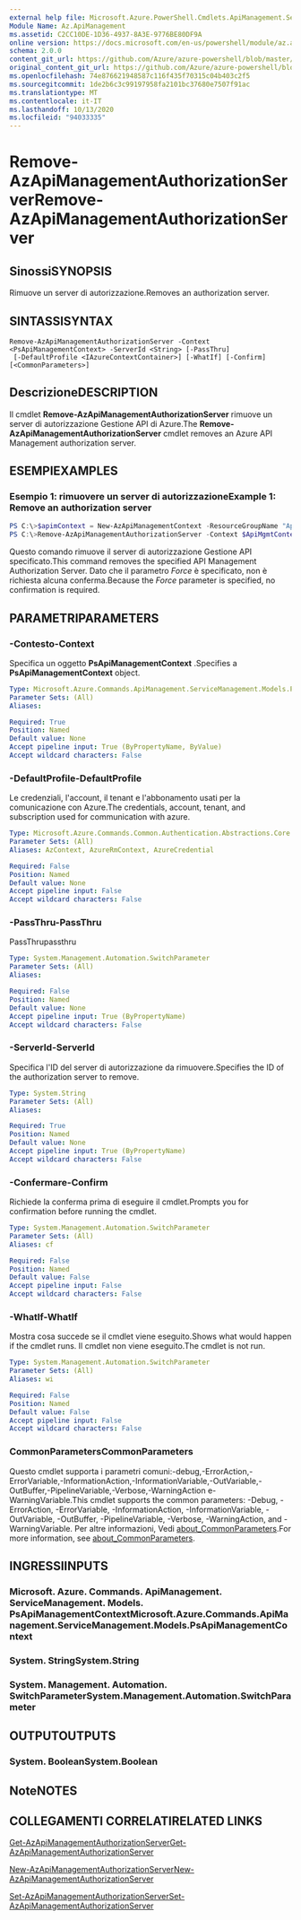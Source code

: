 ```yaml
---
external help file: Microsoft.Azure.PowerShell.Cmdlets.ApiManagement.ServiceManagement.dll-Help.xml
Module Name: Az.ApiManagement
ms.assetid: C2CC10DE-1D36-4937-8A3E-9776BE80DF9A
online version: https://docs.microsoft.com/en-us/powershell/module/az.apimanagement/remove-azapimanagementauthorizationserver
schema: 2.0.0
content_git_url: https://github.com/Azure/azure-powershell/blob/master/src/ApiManagement/ApiManagement/help/Remove-AzApiManagementAuthorizationServer.md
original_content_git_url: https://github.com/Azure/azure-powershell/blob/master/src/ApiManagement/ApiManagement/help/Remove-AzApiManagementAuthorizationServer.md
ms.openlocfilehash: 74e876621948587c116f435f70315c04b403c2f5
ms.sourcegitcommit: 1de2b6c3c99197958fa2101bc37680e7507f91ac
ms.translationtype: MT
ms.contentlocale: it-IT
ms.lasthandoff: 10/13/2020
ms.locfileid: "94033335"
---
```

# <span data-ttu-id="f54f8-101">Remove-AzApiManagementAuthorizationServer</span><span class="sxs-lookup"><span data-stu-id="f54f8-101">Remove-AzApiManagementAuthorizationServer</span></span>

## <span data-ttu-id="f54f8-102">Sinossi</span><span class="sxs-lookup"><span data-stu-id="f54f8-102">SYNOPSIS</span></span>
<span data-ttu-id="f54f8-103">Rimuove un server di autorizzazione.</span><span class="sxs-lookup"><span data-stu-id="f54f8-103">Removes an authorization server.</span></span>

## <span data-ttu-id="f54f8-104">SINTASSI</span><span class="sxs-lookup"><span data-stu-id="f54f8-104">SYNTAX</span></span>

```
Remove-AzApiManagementAuthorizationServer -Context <PsApiManagementContext> -ServerId <String> [-PassThru]
 [-DefaultProfile <IAzureContextContainer>] [-WhatIf] [-Confirm] [<CommonParameters>]
```

## <span data-ttu-id="f54f8-105">Descrizione</span><span class="sxs-lookup"><span data-stu-id="f54f8-105">DESCRIPTION</span></span>
<span data-ttu-id="f54f8-106">Il cmdlet **Remove-AzApiManagementAuthorizationServer** rimuove un server di autorizzazione Gestione API di Azure.</span><span class="sxs-lookup"><span data-stu-id="f54f8-106">The **Remove-AzApiManagementAuthorizationServer** cmdlet removes an Azure API Management authorization server.</span></span>

## <span data-ttu-id="f54f8-107">ESEMPI</span><span class="sxs-lookup"><span data-stu-id="f54f8-107">EXAMPLES</span></span>

### <span data-ttu-id="f54f8-108">Esempio 1: rimuovere un server di autorizzazione</span><span class="sxs-lookup"><span data-stu-id="f54f8-108">Example 1: Remove an authorization server</span></span>
```powershell
PS C:\>$apimContext = New-AzApiManagementContext -ResourceGroupName "Api-Default-WestUS" -ServiceName "contoso"
PS C:\>Remove-AzApiManagementAuthorizationServer -Context $ApiMgmtContext -ServerId "authserverid" -Force
```

<span data-ttu-id="f54f8-109">Questo comando rimuove il server di autorizzazione Gestione API specificato.</span><span class="sxs-lookup"><span data-stu-id="f54f8-109">This command removes the specified API Management Authorization Server.</span></span>
<span data-ttu-id="f54f8-110">Dato che il parametro *Force* è specificato, non è richiesta alcuna conferma.</span><span class="sxs-lookup"><span data-stu-id="f54f8-110">Because the *Force* parameter is specified, no confirmation is required.</span></span>

## <span data-ttu-id="f54f8-111">PARAMETRI</span><span class="sxs-lookup"><span data-stu-id="f54f8-111">PARAMETERS</span></span>

### <span data-ttu-id="f54f8-112">-Contesto</span><span class="sxs-lookup"><span data-stu-id="f54f8-112">-Context</span></span>
<span data-ttu-id="f54f8-113">Specifica un oggetto **PsApiManagementContext** .</span><span class="sxs-lookup"><span data-stu-id="f54f8-113">Specifies a **PsApiManagementContext** object.</span></span>

```yaml
Type: Microsoft.Azure.Commands.ApiManagement.ServiceManagement.Models.PsApiManagementContext
Parameter Sets: (All)
Aliases:

Required: True
Position: Named
Default value: None
Accept pipeline input: True (ByPropertyName, ByValue)
Accept wildcard characters: False
```

### <span data-ttu-id="f54f8-114">-DefaultProfile</span><span class="sxs-lookup"><span data-stu-id="f54f8-114">-DefaultProfile</span></span>
<span data-ttu-id="f54f8-115">Le credenziali, l'account, il tenant e l'abbonamento usati per la comunicazione con Azure.</span><span class="sxs-lookup"><span data-stu-id="f54f8-115">The credentials, account, tenant, and subscription used for communication with azure.</span></span>

```yaml
Type: Microsoft.Azure.Commands.Common.Authentication.Abstractions.Core.IAzureContextContainer
Parameter Sets: (All)
Aliases: AzContext, AzureRmContext, AzureCredential

Required: False
Position: Named
Default value: None
Accept pipeline input: False
Accept wildcard characters: False
```

### <span data-ttu-id="f54f8-116">-PassThru</span><span class="sxs-lookup"><span data-stu-id="f54f8-116">-PassThru</span></span>
<span data-ttu-id="f54f8-117">PassThru</span><span class="sxs-lookup"><span data-stu-id="f54f8-117">passthru</span></span>

```yaml
Type: System.Management.Automation.SwitchParameter
Parameter Sets: (All)
Aliases:

Required: False
Position: Named
Default value: None
Accept pipeline input: True (ByPropertyName)
Accept wildcard characters: False
```

### <span data-ttu-id="f54f8-118">-ServerId</span><span class="sxs-lookup"><span data-stu-id="f54f8-118">-ServerId</span></span>
<span data-ttu-id="f54f8-119">Specifica l'ID del server di autorizzazione da rimuovere.</span><span class="sxs-lookup"><span data-stu-id="f54f8-119">Specifies the ID of the authorization server to remove.</span></span>

```yaml
Type: System.String
Parameter Sets: (All)
Aliases:

Required: True
Position: Named
Default value: None
Accept pipeline input: True (ByPropertyName)
Accept wildcard characters: False
```

### <span data-ttu-id="f54f8-120">-Confermare</span><span class="sxs-lookup"><span data-stu-id="f54f8-120">-Confirm</span></span>
<span data-ttu-id="f54f8-121">Richiede la conferma prima di eseguire il cmdlet.</span><span class="sxs-lookup"><span data-stu-id="f54f8-121">Prompts you for confirmation before running the cmdlet.</span></span>

```yaml
Type: System.Management.Automation.SwitchParameter
Parameter Sets: (All)
Aliases: cf

Required: False
Position: Named
Default value: False
Accept pipeline input: False
Accept wildcard characters: False
```

### <span data-ttu-id="f54f8-122">-WhatIf</span><span class="sxs-lookup"><span data-stu-id="f54f8-122">-WhatIf</span></span>
<span data-ttu-id="f54f8-123">Mostra cosa succede se il cmdlet viene eseguito.</span><span class="sxs-lookup"><span data-stu-id="f54f8-123">Shows what would happen if the cmdlet runs.</span></span>
<span data-ttu-id="f54f8-124">Il cmdlet non viene eseguito.</span><span class="sxs-lookup"><span data-stu-id="f54f8-124">The cmdlet is not run.</span></span>

```yaml
Type: System.Management.Automation.SwitchParameter
Parameter Sets: (All)
Aliases: wi

Required: False
Position: Named
Default value: False
Accept pipeline input: False
Accept wildcard characters: False
```

### <span data-ttu-id="f54f8-125">CommonParameters</span><span class="sxs-lookup"><span data-stu-id="f54f8-125">CommonParameters</span></span>
<span data-ttu-id="f54f8-126">Questo cmdlet supporta i parametri comuni:-debug,-ErrorAction,-ErrorVariable,-InformationAction,-InformationVariable,-OutVariable,-OutBuffer,-PipelineVariable,-Verbose,-WarningAction e-WarningVariable.</span><span class="sxs-lookup"><span data-stu-id="f54f8-126">This cmdlet supports the common parameters: -Debug, -ErrorAction, -ErrorVariable, -InformationAction, -InformationVariable, -OutVariable, -OutBuffer, -PipelineVariable, -Verbose, -WarningAction, and -WarningVariable.</span></span> <span data-ttu-id="f54f8-127">Per altre informazioni, Vedi [about_CommonParameters](http://go.microsoft.com/fwlink/?LinkID=113216).</span><span class="sxs-lookup"><span data-stu-id="f54f8-127">For more information, see [about_CommonParameters](http://go.microsoft.com/fwlink/?LinkID=113216).</span></span>

## <span data-ttu-id="f54f8-128">INGRESSI</span><span class="sxs-lookup"><span data-stu-id="f54f8-128">INPUTS</span></span>

### <span data-ttu-id="f54f8-129">Microsoft. Azure. Commands. ApiManagement. ServiceManagement. Models. PsApiManagementContext</span><span class="sxs-lookup"><span data-stu-id="f54f8-129">Microsoft.Azure.Commands.ApiManagement.ServiceManagement.Models.PsApiManagementContext</span></span>

### <span data-ttu-id="f54f8-130">System. String</span><span class="sxs-lookup"><span data-stu-id="f54f8-130">System.String</span></span>

### <span data-ttu-id="f54f8-131">System. Management. Automation. SwitchParameter</span><span class="sxs-lookup"><span data-stu-id="f54f8-131">System.Management.Automation.SwitchParameter</span></span>

## <span data-ttu-id="f54f8-132">OUTPUT</span><span class="sxs-lookup"><span data-stu-id="f54f8-132">OUTPUTS</span></span>

### <span data-ttu-id="f54f8-133">System. Boolean</span><span class="sxs-lookup"><span data-stu-id="f54f8-133">System.Boolean</span></span>

## <span data-ttu-id="f54f8-134">Note</span><span class="sxs-lookup"><span data-stu-id="f54f8-134">NOTES</span></span>

## <span data-ttu-id="f54f8-135">COLLEGAMENTI CORRELATI</span><span class="sxs-lookup"><span data-stu-id="f54f8-135">RELATED LINKS</span></span>

[<span data-ttu-id="f54f8-136">Get-AzApiManagementAuthorizationServer</span><span class="sxs-lookup"><span data-stu-id="f54f8-136">Get-AzApiManagementAuthorizationServer</span></span>](./Get-AzApiManagementAuthorizationServer.md)

[<span data-ttu-id="f54f8-137">New-AzApiManagementAuthorizationServer</span><span class="sxs-lookup"><span data-stu-id="f54f8-137">New-AzApiManagementAuthorizationServer</span></span>](./New-AzApiManagementAuthorizationServer.md)

[<span data-ttu-id="f54f8-138">Set-AzApiManagementAuthorizationServer</span><span class="sxs-lookup"><span data-stu-id="f54f8-138">Set-AzApiManagementAuthorizationServer</span></span>](./Set-AzApiManagementAuthorizationServer.md)


